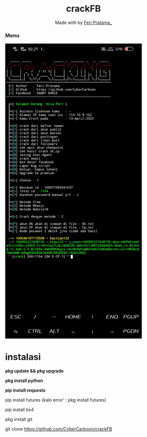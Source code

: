 <h1 align="center">
  crackFB
</h1>
</div>
<p align="center">
  Made with  by <a href="https://github.com/CyberCarboon">Feri Pratama_</a>
</p>
<p align="center">
 
### Menu
 <img src="https://github.com/CyberCarboon/crackFB/blob/main/Screenshot_20220413_102115.jpg" width="440" title="Menu" alt="Menu">
</p>

# instalasi

**pkg update && pkg upgrade**

**pkg install python**

**pip install requests**

pip install futures (kalo error' : pkg install futures)

pip install bs4

pkg install git

git clone https://github.com/CyberCarboon/crackFB
